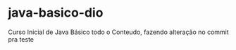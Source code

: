 # java-basico-dio
Curso Inicial de Java Básico todo o Conteudo, 
fazendo alteração no commit pra teste
